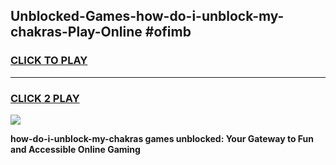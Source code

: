
## Unblocked-Games-how-do-i-unblock-my-chakras-Play-Online #ofimb
<h3>
<a href="https://news.freeplayer.one?title=how-do-i-unblock-my-chakras&ref=3">CLICK TO PLAY</a></h3>
<hr>

<h3>
<a href="https://news.freeplayer.one?title=how-do-i-unblock-my-chakras&ref=3">CLICK 2 PLAY</a>
  
</h3>

<a href="https://news.freeplayer.one?title=how-do-i-unblock-my-chakras&ref=3"><img src="https://clearcache.store/games.png"></a>


**how-do-i-unblock-my-chakras games unblocked: Your Gateway to Fun and Accessible Online Gaming**
